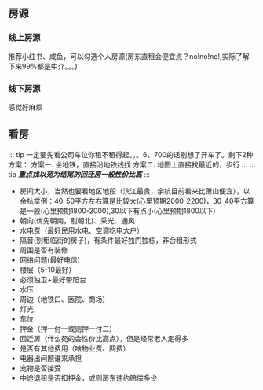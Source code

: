## 房源
### 线上房源
推荐小红书、咸鱼，可以勾选个人房源(房东直租会便宜点？no!no!no!,实际了解下来99%都是中介。。。)
### 线下房源
感觉好麻烦
## 看房
::: tip
一定要先看公司车位你租不租得起。。。6、700的话别想了开车了。剩下2种方案：
方案一: 坐地铁，直接沿地铁线找
方案二: 地图上直接找最近的，步行
:::
::: tip
***重点找以苑为结尾的回迁房一般性价比高***
:::
- 房间大小，当然也要看地区地段（滨江最贵，余杭目前看来比萧山便宜），以余杭举例：40-50平方左右算是比较大(心里预期2000-2200)，30-40平方算是一般(心里预期1800-2000),30以下有点小(心里预期1800以下)
- 朝向(优先朝南，别朝北)、采光、通风
- 水电费（最好民用水电、空调吃电大户）
- 隔音(别租临街的房子)，有条件最好独门独栋，非合租形式
- 周围是否有装修
- 网络问题(最好电信)
- 楼层（5-10最好）
- 必须独卫+最好带阳台
- 水压
- 周边（地铁口、医院、商场）
- 灯光
- 车位
- 押金（押一付一或则押一付二）
- 回迁房（什么苑的会性价比高点），但是经常老人走得多
- 是否有其他费用（啥物业费、网费）
- 电器出问题谁来承担
- 宠物是否接受
- 中途退租是否扣押金，或则房东违约赔偿多少
